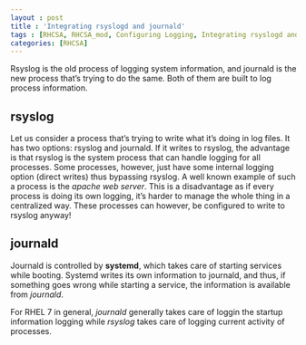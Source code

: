 ```yaml
---
layout : post
title : 'Integrating rsyslogd and journald'
tags : [RHCSA, RHCSA_mod, Configuring Logging, Integrating rsyslogd and journald]
categories: [RHCSA]
---
```



Rsyslog is the old process of logging system information, and journald
is the new process that’s trying to do the same. Both of them are built
to log process information.

## rsyslog

Let us consider a process that’s trying to write what it’s doing in log
files. It has two options: rsyslog and journald. If it writes to
rsyslog, the advantage is that rsyslog is the system process that can
handle logging for all processes. Some processes, however, just have
some internal logging option (direct writes) thus bypassing rsyslog. A
well known example of such a process is the *apache web server*. This is
a disadvantage as if every process is doing its own logging, it’s harder
to manage the whole thing in a centralized way. These processes can
however, be configured to write to rsyslog anyway\!

## journald

Journald is controlled by **systemd**, which takes care of starting
services while booting. Systemd writes its own information to journald,
and thus, if something goes wrong while starting a service, the
information is available from *journald*.

For RHEL 7 in general, *journald* generally takes care of loggin the
startup information logging while *rsyslog* takes care of logging
current activity of processes.
